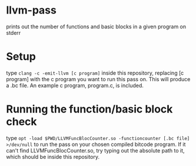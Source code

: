 # llvm-pass
prints out the number of functions and basic blocks in a given program on stderr

# Setup
type `clang -c -emit-llvm [c program]` inside this repository, replacing [c program] with the c program you want to run this pass on. This will produce a .bc file. An example c program, program.c, is included.

# Running the function/basic block check
type `opt -load $PWD/LLVMFuncBlocCounter.so -functioncounter [.bc file] >/dev/null` to run the pass on your chosen compiled bitcode program. If it can't find LLVMFuncBlocCounter.so, try typing out the absolute path to it, which should be inside this repository.
